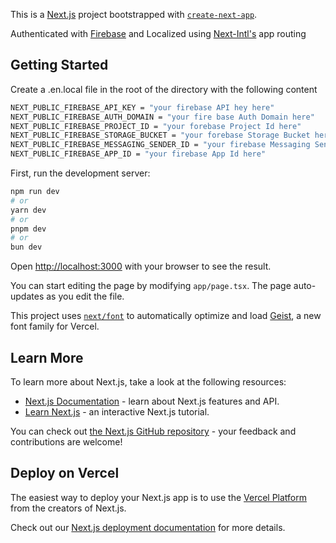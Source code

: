 This is a [Next.js](https://nextjs.org) project bootstrapped with [`create-next-app`](https://nextjs.org/docs/app/api-reference/cli/create-next-app).

Authenticated with [Firebase](https://console.firebase.google.com) and Localized using [Next-Intl's](https://next-intl-docs.vercel.app/docs/getting-started) app routing

## Getting Started

Create a .en.local file in the root of the directory with the following content 

```bash
NEXT_PUBLIC_FIREBASE_API_KEY = "your firebase API hey here"
NEXT_PUBLIC_FIREBASE_AUTH_DOMAIN = "your fire base Auth Domain here"
NEXT_PUBLIC_FIREBASE_PROJECT_ID = "your forebase Project Id here"
NEXT_PUBLIC_FIREBASE_STORAGE_BUCKET = "your forebase Storage Bucket here"
NEXT_PUBLIC_FIREBASE_MESSAGING_SENDER_ID = "your firebase Messaging Sender Id here"
NEXT_PUBLIC_FIREBASE_APP_ID = "your firebase App Id here"
```


First, run the development server:

```bash
npm run dev
# or
yarn dev
# or
pnpm dev
# or
bun dev
```

Open [http://localhost:3000](http://localhost:3000) with your browser to see the result.

You can start editing the page by modifying `app/page.tsx`. The page auto-updates as you edit the file.

This project uses [`next/font`](https://nextjs.org/docs/app/building-your-application/optimizing/fonts) to automatically optimize and load [Geist](https://vercel.com/font), a new font family for Vercel.

## Learn More

To learn more about Next.js, take a look at the following resources:

- [Next.js Documentation](https://nextjs.org/docs) - learn about Next.js features and API.
- [Learn Next.js](https://nextjs.org/learn) - an interactive Next.js tutorial.

You can check out [the Next.js GitHub repository](https://github.com/vercel/next.js) - your feedback and contributions are welcome!

## Deploy on Vercel

The easiest way to deploy your Next.js app is to use the [Vercel Platform](https://vercel.com/new?utm_medium=default-template&filter=next.js&utm_source=create-next-app&utm_campaign=create-next-app-readme) from the creators of Next.js.

Check out our [Next.js deployment documentation](https://nextjs.org/docs/app/building-your-application/deploying) for more details.
